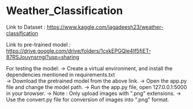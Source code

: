 # Weather_Classification


Link to Dataset : https://www.kaggle.com/jagadeesh23/weather-classification

Link to pre-trained model : https://drive.google.com/drive/folders/1cxkEPGQle4If5fjET-87RSJouynsrngi?usp=sharing

For testing the model:
 -> Create a virtual environment, and install the dependencies mentioned in requirements.txt   
 -> Download the pretrained model from the above link.
 -> Open the app.py file and change the model path.
 -> Run the app.py file, open 127.0.0.1:5000 in your browser.
 -> Note : Only upload images with ".png" extensions. 
 -> Use the convert.py file for conversion of images into ".png" format.

